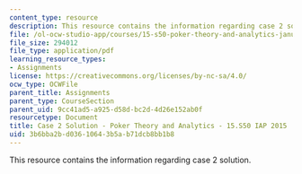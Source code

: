 ```yaml
---
content_type: resource
description: This resource contains the information regarding case 2 solution.
file: /ol-ocw-studio-app/courses/15-s50-poker-theory-and-analytics-january-iap-2015/3b6bba2bd03610643b5ab71dcb8bb1b8_MIT15_S50IAP15_Case2_Sol.pdf
file_size: 294012
file_type: application/pdf
learning_resource_types:
- Assignments
license: https://creativecommons.org/licenses/by-nc-sa/4.0/
ocw_type: OCWFile
parent_title: Assignments
parent_type: CourseSection
parent_uid: 9cc41ad5-a925-d58d-bc2d-4d26e152ab0f
resourcetype: Document
title: Case 2 Solution - Poker Theory and Analytics - 15.S50 IAP 2015
uid: 3b6bba2b-d036-1064-3b5a-b71dcb8bb1b8
---
```

This resource contains the information regarding case 2 solution.
